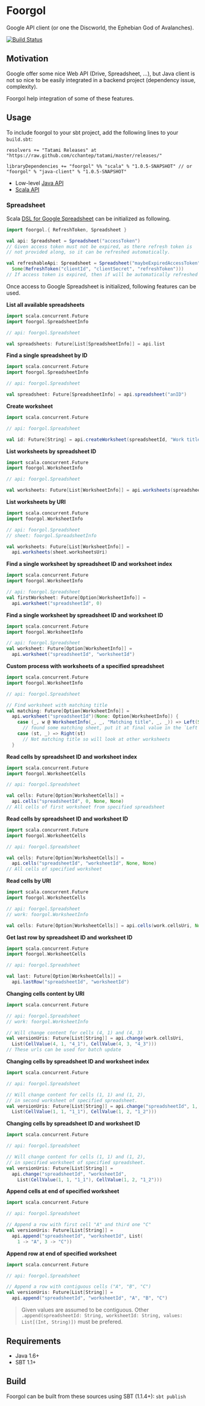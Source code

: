 # Foorgol

Google API client (or one the Discworld, the Ephebian God of Avalanches).

[![Build Status](https://secure.travis-ci.org/cchantep/foorgol.png?branch=master)](http://travis-ci.org/cchantep/foorgol)

## Motivation

Google offer some nice Web API (Drive, Spreadsheet, ...), but Java client is not so nice to be easily integrated in a backend project (dependency issue, complexity).

Foorgol help integration of some of these features.

## Usage

To include foorgol to your sbt project, add the following lines to your `build.sbt`:
```sbtshell
resolvers += "Tatami Releases" at "https://raw.github.com/cchantep/tatami/master/releases/"

libraryDependencies += "foorgol" %% "scala" % "1.0.5-SNAPSHOT" // or "foorgol" % "java-client" % "1.0.5-SNAPSHOT"
``` 

* Low-level [Java API](http://cchantep.github.io/foorgol/java-client/api/)
* [Scala API](http://cchantep.github.io/foorgol/scala/api/#package)

### Spreadsheet

Scala [DSL for Google Spreadsheet](http://cchantep.github.io/foorgol/scala/api/#foorgol.Spreadsheet) can be initialized as following.

```scala
import foorgol.{ RefreshToken, Spreadsheet }

val api: Spreadsheet = Spreadsheet("accessToken")
// Given access token must not be expired, as there refresh token is 
// not provided along, so it can be refreshed automatically.

val refreshableApi: Spreadsheet = Spreadsheet("maybeExpiredAccessToken",
  Some(RefreshToken("clientId", "clientSecret", "refreshToken")))
// If access token is expired, then if will be automatically refreshed
```

Once access to Google Spreadsheet is initialized, following features can be used.

**List all available spreadsheets**

```scala
import scala.concurrent.Future
import foorgol.SpreadsheetInfo

// api: foorgol.Spreadsheet

val spreadsheets: Future[List[SpreadsheetInfo]] = api.list
```

**Find a single spreadsheet by ID**

```scala
import scala.concurrent.Future
import foorgol.SpreadsheetInfo

// api: foorgol.Spreadsheet

val spreadsheet: Future[SpreadsheetInfo] = api.spreadsheet("anID")
```

**Create worksheet**

```scala
import scala.concurrent.Future

// api: foorgol.Spreadsheet

val id: Future[String] = api.createWorksheet(spreadsheetId, "Work title")
```

**List worksheets by spreadsheet ID**

```scala
import scala.concurrent.Future
import foorgol.WorksheetInfo

// api: foorgol.Spreadsheet

val worksheets: Future[List[WorksheetInfo]] = api.worksheets(spreadsheetId)
```

**List worksheets by URI**

```scala
import scala.concurrent.Future
import foorgol.WorksheetInfo

// api: foorgol.Spreadsheet
// sheet: foorgol.SpreadsheetInfo

val worksheets: Future[List[WorksheetInfo]] = 
  api.worksheets(sheet.worksheetsUri)
```

**Find a single worksheet by spreadsheet ID and worksheet index**

```scala
import scala.concurrent.Future
import foorgol.WorksheetInfo

// api: foorgol.Spreadsheet
val firstWorksheet: Future[Option[WorksheetInfo]] = 
  api.worksheet("spreadsheetId", 0)
```

**Find a single worksheet by spreadsheet ID and worksheet ID**

```scala
import scala.concurrent.Future
import foorgol.WorksheetInfo

// api: foorgol.Spreadsheet
val worksheet: Future[Option[WorksheetInfo]] = 
  api.worksheet("spreadsheetId", "worksheetId")
```

**Custom process with worksheets of a specified spreadsheet**

```scala
import scala.concurrent.Future
import foorgol.WorksheetInfo

// api: foorgol.Spreadsheet

// Find worksheet with matching title
val matching: Future[Option[WorksheetInfo]] =
  api.worksheet("spreadsheetId")(None: Option[WorksheetInfo]) { 
    case (_, w @ WorksheetInfo(_, _, "Matching title", _, _)) => Left(Some(w)) 
      // found some matching sheet, put it at final value in the `Left`
    case (st, _) => Right(st)
      // Not matching title so will look at other worksheets
  }
```

**Read cells by spreadsheet ID and worksheet index**

```scala
import scala.concurrent.Future
import foorgol.WorksheetCells

// api: foorgol.Spreadsheet

val cells: Future[Option[WorksheetCells]] = 
  api.cells("spreadsheetId", 0, None, None)
// All cells of first worksheet from specified spreadsheet
```

**Read cells by spreadsheet ID and worksheet ID**

```scala
import scala.concurrent.Future
import foorgol.WorksheetCells

// api: foorgol.Spreadsheet

val cells: Future[Option[WorksheetCells]] = 
  api.cells("spreadsheetId", "worksheetId", None, None)
// All cells of specified worksheet
```

**Read cells by URI**

```scala
import scala.concurrent.Future
import foorgol.WorksheetCells

// api: foorgol.Spreadsheet
// work: foorgol.WorksheetInfo

val cells: Future[Option[WorksheetCells]] = api.cells(work.cellsUri, None, None)
```

**Get last row by spreadsheet ID and worksheet ID**

```scala
import scala.concurrent.Future
import foorgol.WorksheetCells

// api: foorgol.Spreadsheet

val last: Future[Option[WorksheetCells]] = 
  api.lastRow("spreadsheetId", "worksheetId")
```

**Changing cells content by URI**

```scala
import scala.concurrent.Future

// api: foorgol.Spreadsheet
// work: foorgol.WorksheetInfo

// Will change content for cells (4, 1) and (4, 3)
val versionUris: Future[List[String]] = api.change(work.cellsUri, 
  List(CellValue(4, 1, "4_1"), CellValue(4, 3, "4_3")))
// These urls can be used for batch update
```

**Changing cells by spreadsheet ID and worksheet index**

```scala
import scala.concurrent.Future

// api: foorgol.Spreadsheet

// Will change content for cells (1, 1) and (1, 2),
// in second worksheet of specified spreadsheet.
val versionUris: Future[List[String]] = api.change("spreadsheetId", 1, 
  List(CellValue(1, 1, "1_1"), CellValue(1, 2, "1_2")))
```

**Changing cells by spreadsheet ID and worksheet ID**

```scala
import scala.concurrent.Future

// api: foorgol.Spreadsheet

// Will change content for cells (1, 1) and (1, 2),
// in specified worksheet of specified spreadsheet.
val versionUris: Future[List[String]] = 
  api.change("spreadsheetId", "worksheetId", 
    List(CellValue(1, 1, "1_1"), CellValue(1, 2, "1_2")))
```

**Append cells at end of specified worksheet**

```scala
import scala.concurrent.Future

// api: foorgol.Spreadsheet

// Append a row with first cell "A" and third one "C"
val versionUris: Future[List[String]] = 
  api.append("spreadsheetId", "worksheetId", List(
    1 -> "A", 3 -> "C"))
```

**Append row at end of specified worksheet**

```scala
import scala.concurrent.Future

// api: foorgol.Spreadsheet

// Append a row with contiguous cells ("A", "B", "C")
val versionUris: Future[List[String]] = 
  api.append("spreadsheetId", "worksheetId", "A", "B", "C")
```

> Given values are assumed to be contiguous.
> Other `.append(spreadsheetId: String, worksheetId: String, values: List[(Int, String)])` must be prefered.

## Requirements

* Java 1.6+
* SBT 1.1+

## Build

Foorgol can be built from these sources using SBT (1.1.4+): `sbt publish`
